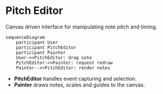 # Pitch Editor

Canvas driven interface for manipulating note pitch and timing.

```mermaid
sequenceDiagram
    participant User
    participant PitchEditor
    participant Painter
    User->>PitchEditor: drag note
    PitchEditor->>Painter: request redraw
    Painter-->>PitchEditor: render notes
```

- **PitchEditor** handles event capturing and selection.
- **Painter** draws notes, scales and guides to the canvas.
